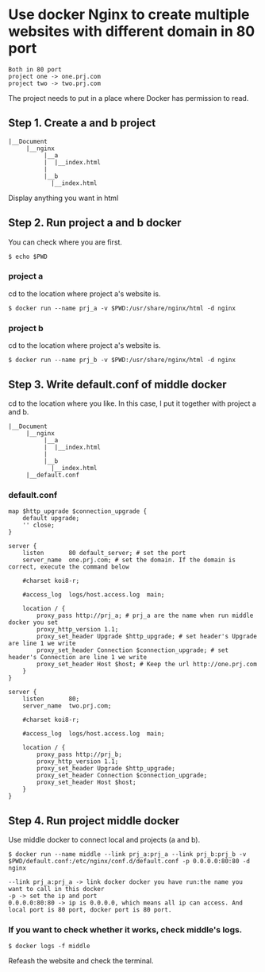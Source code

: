 # Use docker Nginx to create multiple websites with different domain in 80 port
```
Both in 80 port
project one -> one.prj.com
project two -> two.prj.com
```
The project needs to put in a place where Docker has permission to read.
## Step 1. Create a and b project
```
|__Document
     |__nginx
          |__a
          |  |__index.html
          |
          |__b
            |__index.html
```
Display anything you want in html

## Step 2. Run project a and b docker
You can check where you are first.
```
$ echo $PWD
```

### project a
cd to the location where project a's website is.
```shell
$ docker run --name prj_a -v $PWD:/usr/share/nginx/html -d nginx
```
### project b
cd to the location where project a's website is.
```shell
$ docker run --name prj_b -v $PWD:/usr/share/nginx/html -d nginx
```

## Step 3. Write default.conf of middle docker
cd to the location where you like. In this case, I put it together with project a and b.
```
|__Document
     |__nginx
          |__a
          |  |__index.html
          |
          |__b
            |__index.html
     |__default.conf
```

### default.conf
```
map $http_upgrade $connection_upgrade {
    default upgrade;
    '' close;
}

server {
	listen       80 default_server; # set the port
	server_name  one.prj.com; # set the domain. If the domain is correct, execute the command below

    #charset koi8-r;

    #access_log  logs/host.access.log  main;

    location / {
        proxy_pass http://prj_a; # prj_a are the name when run middle docker you set
        proxy_http_version 1.1;
        proxy_set_header Upgrade $http_upgrade; # set header's Upgrade are line 1 we write
        proxy_set_header Connection $connection_upgrade; # set header's Connection are line 1 we write
        proxy_set_header Host $host; # Keep the url http://one.prj.com
	}
}

server {
	listen       80;
	server_name  two.prj.com;

    #charset koi8-r;

    #access_log  logs/host.access.log  main;

    location / {
		proxy_pass http://prj_b;
        proxy_http_version 1.1;
        proxy_set_header Upgrade $http_upgrade;
        proxy_set_header Connection $connection_upgrade;
        proxy_set_header Host $host;
	}
}
```

## Step 4. Run project middle docker
Use middle docker to connect local and projects (a and b).
```
$ docker run --name middle --link prj_a:prj_a --link prj_b:prj_b -v $PWD/default.conf:/etc/nginx/conf.d/default.conf -p 0.0.0.0:80:80 -d nginx
```
```
--link prj_a:prj_a -> link docker docker you have run:the name you want to call in this docker
-p -> set the ip and port
0.0.0.0:80:80 -> ip is 0.0.0.0, which means all ip can access. And local port is 80 port, docker port is 80 port.
```

### If you want to check whether it works, check middle's logs.
```
$ docker logs -f middle
```
Refeash the website and check the terminal.
